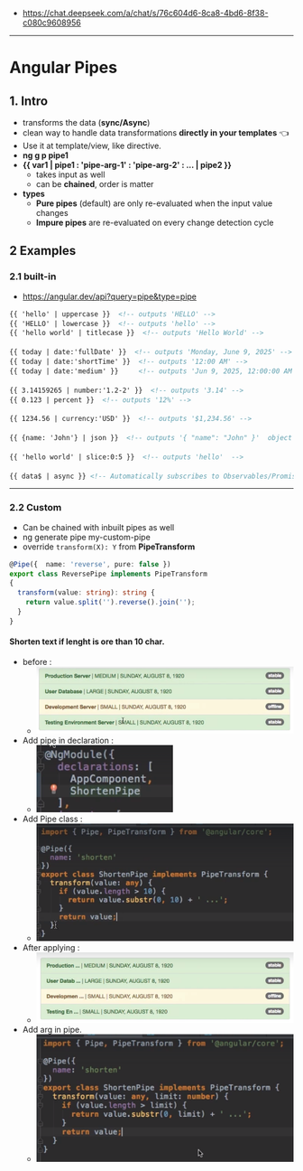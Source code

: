 - https://chat.deepseek.com/a/chat/s/76c604d6-8ca8-4bd6-8f38-c080c9608956
--- 
# Angular Pipes
## 1. Intro
- transforms the data (**sync/Async**)
- clean way to handle data transformations **directly in your templates** :point_left:
- Use it at template/view, like directive.
- **ng g p pipe1**
- **{{ var1 | pipe1 : 'pipe-arg-1' : 'pipe-arg-2' : ... | pipe2  }}**
  - takes input as well
  - can be **chained**, order is matter
- **types**
  - **Pure pipes** (default) are only re-evaluated when the input value changes
  - **Impure pipes** are re-evaluated on every change detection cycle

## 2 Examples
### 2.1 built-in 
- https://angular.dev/api?query=pipe&type=pipe
```html
{{ 'hello' | uppercase }}  <!-- outputs 'HELLO' -->
{{ 'HELLO' | lowercase }}  <!-- outputs 'hello' -->
{{ 'hello world' | titlecase }}  <!-- outputs 'Hello World' -->

{{ today | date:'fullDate' }}  <!-- outputs 'Monday, June 9, 2025' -->
{{ today | date:'shortTime' }}  <!-- outputs '12:00 AM' -->
{{ today | date:'medium' }}     <!-- outputs 'Jun 9, 2025, 12:00:00 AM' -->

{{ 3.14159265 | number:'1.2-2' }}  <!-- outputs '3.14' -->
{{ 0.123 | percent }}  <!-- outputs '12%' -->

{{ 1234.56 | currency:'USD' }}  <!-- outputs '$1,234.56' -->

{{ {name: 'John'} | json }}  <!-- outputs '{ "name": "John" }'  object to JSON string--> 

{{ 'hello world' | slice:0:5 }}  <!-- outputs 'hello'  -->

{{ data$ | async }} <!-- Automatically subscribes to Observables/Promises -->

```
---

### 2.2 Custom
- Can be chained with inbuilt pipes as well
- ng generate pipe my-custom-pipe
- override `transform(X): Y` from **PipeTransform**

```typescript
@Pipe({  name: 'reverse', pure: false })
export class ReversePipe implements PipeTransform 
{
  transform(value: string): string {
    return value.split('').reverse().join('');
  }
}
```

#### Shorten text if lenght is  ore than 10 char.
- before : 
  - ![](../999_assets/pipe3b.PNG)
- Add pipe in declaration : 
  - ![](../999_assets/pipe1.PNG)
- Add Pipe class : 
  - ![](../999_assets/pipe2.PNG)
- After applying : 
  - ![](../999_assets/pipe3a.PNG)
- Add arg in pipe.
  - ![](../999_assets/pipe4.PNG)

